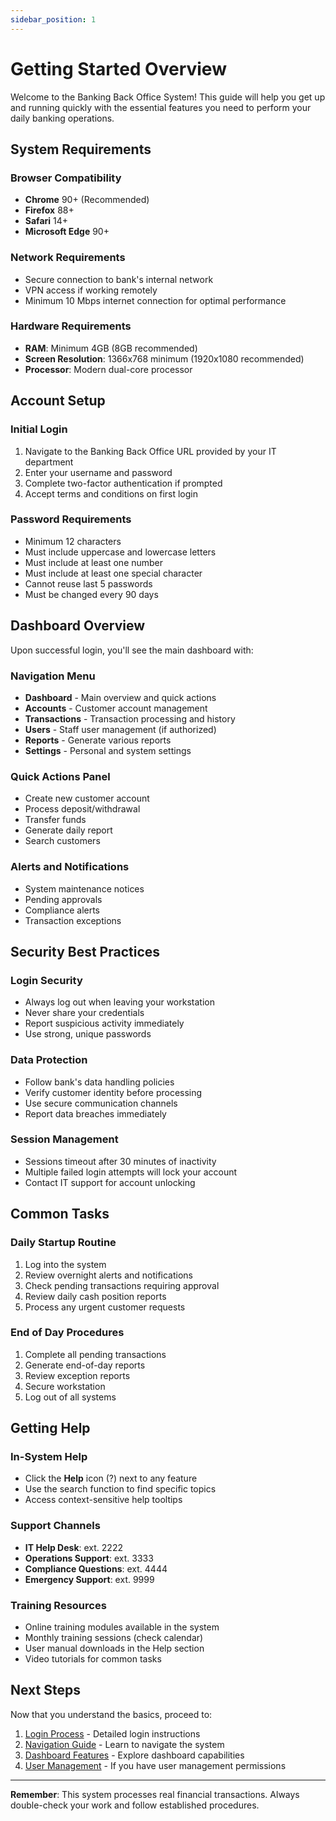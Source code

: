 ```yaml
---
sidebar_position: 1
---
```


# Getting Started Overview

Welcome to the Banking Back Office System! This guide will help you get up and running quickly with the essential features you need to perform your daily banking operations.

## System Requirements

### Browser Compatibility
- **Chrome** 90+ (Recommended)
- **Firefox** 88+
- **Safari** 14+
- **Microsoft Edge** 90+

### Network Requirements
- Secure connection to bank's internal network
- VPN access if working remotely
- Minimum 10 Mbps internet connection for optimal performance

### Hardware Requirements
- **RAM**: Minimum 4GB (8GB recommended)
- **Screen Resolution**: 1366x768 minimum (1920x1080 recommended)
- **Processor**: Modern dual-core processor

## Account Setup

### Initial Login
1. Navigate to the Banking Back Office URL provided by your IT department
2. Enter your username and password
3. Complete two-factor authentication if prompted
4. Accept terms and conditions on first login

### Password Requirements
- Minimum 12 characters
- Must include uppercase and lowercase letters
- Must include at least one number
- Must include at least one special character
- Cannot reuse last 5 passwords
- Must be changed every 90 days

## Dashboard Overview

Upon successful login, you'll see the main dashboard with:

### Navigation Menu
- **Dashboard** - Main overview and quick actions
- **Accounts** - Customer account management
- **Transactions** - Transaction processing and history
- **Users** - Staff user management (if authorized)
- **Reports** - Generate various reports
- **Settings** - Personal and system settings

### Quick Actions Panel
- Create new customer account
- Process deposit/withdrawal
- Transfer funds
- Generate daily report
- Search customers

### Alerts and Notifications
- System maintenance notices
- Pending approvals
- Compliance alerts
- Transaction exceptions

## Security Best Practices

### Login Security
- Always log out when leaving your workstation
- Never share your credentials
- Report suspicious activity immediately
- Use strong, unique passwords

### Data Protection
- Follow bank's data handling policies
- Verify customer identity before processing
- Use secure communication channels
- Report data breaches immediately

### Session Management
- Sessions timeout after 30 minutes of inactivity
- Multiple failed login attempts will lock your account
- Contact IT support for account unlocking

## Common Tasks

### Daily Startup Routine
1. Log into the system
2. Review overnight alerts and notifications
3. Check pending transactions requiring approval
4. Review daily cash position reports
5. Process any urgent customer requests

### End of Day Procedures
1. Complete all pending transactions
2. Generate end-of-day reports
3. Review exception reports
4. Secure workstation
5. Log out of all systems

## Getting Help

### In-System Help
- Click the **Help** icon (?) next to any feature
- Use the search function to find specific topics
- Access context-sensitive help tooltips

### Support Channels
- **IT Help Desk**: ext. 2222
- **Operations Support**: ext. 3333
- **Compliance Questions**: ext. 4444
- **Emergency Support**: ext. 9999

### Training Resources
- Online training modules available in the system
- Monthly training sessions (check calendar)
- User manual downloads in the Help section
- Video tutorials for common tasks

## Next Steps

Now that you understand the basics, proceed to:

1. [Login Process](/docs/getting-started/login) - Detailed login instructions
2. [Navigation Guide](/docs/getting-started/navigation) - Learn to navigate the system
3. [Dashboard Features](/docs/getting-started/dashboard) - Explore dashboard capabilities
4. [User Management](/docs/user-management/overview) - If you have user management permissions

---

**Remember**: This system processes real financial transactions. Always double-check your work and follow established procedures.
